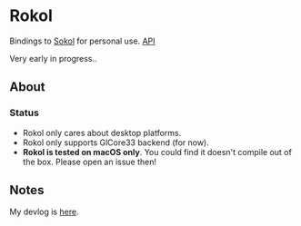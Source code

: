 # Rokol

Bindings to [Sokol](https://github.com/floooh/sokol) for personal use. [API](https://docs.rs/rokol/latest/rokol/)

Very early in progress..

## About

### Status

* Rokol only cares about desktop platforms.
* Rokol only supports GlCore33 backend (for now).
* **Rokol is tested on macOS only**. You could find it doesn't compile out of the box. Please open an issue then!

## Notes

My devlog is [here](https://github.com/toyboot4e/rokol/blob/master/devlog.adoc).

